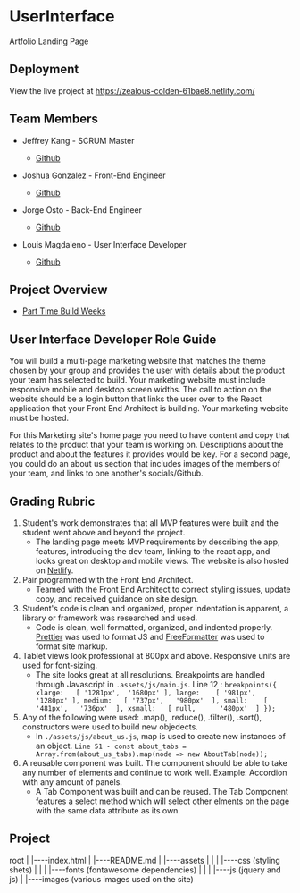 # UserInterface
Artfolio Landing Page

## Deployment
View the live project at https://zealous-colden-61bae8.netlify.com/

## Team Members
* Jeffrey Kang - SCRUM Master
    * <a href="https://github.com/jeffyjkang" target="_blank">Github</a>

* Joshua Gonzalez - Front-End Engineer
    * <a href="https://github.com/CatsAreMLG" target="_blank">Github</a>
* Jorge Osto - Back-End Engineer
    * <a href="https://github.com/Jorlost19" target="_blank">Github</a>
* Louis Magdaleno - User Interface Developer
    * <a href="https://github.com/louismagdaleno" target="_blank">Github</a>

## Project Overview
* <a href="https://www.notion.so/Part-Time-Build-Weeks-38860a0c39b641f483639b78a1e4094f">Part Time Build Weeks</a>

## User Interface Developer Role Guide

You will build a multi-page marketing website that matches the theme chosen by your group and provides the user with details about the product your team has selected to build. Your marketing website must include responsive mobile and desktop screen widths. The call to action on the website should be a login button that links the user over to the React application that your Front End Architect is building. Your marketing website must be hosted.

For this Marketing site's home page you need to have content and copy that relates to the product that your team is working on. Descriptions about the product and about the features it provides would be key. For a second page, you could do an about us section that includes images of the members of your team, and links to one another's socials/Github.


## Grading Rubric
1. Student's work demonstrates that all MVP features were built and the student went above and beyond the project.
    * The landing page meets MVP requirements by describing the app, features, introducing the dev team, linking to the react app, and looks great on desktop and mobile views. The website is also hosted on <a href="https://www.netlify.com/">Netlify</a>.
2. Pair programmed with the Front End Architect.
    * Teamed with the Front End Architect to correct styling issues, update copy, and received guidance on site design.
3. Student's code is clean and organized, proper indentation is apparent, a library or framework was researched and used. 
    * Code is clean, well formatted, organized, and indented properly.  <a href="https://github.com/prettier/prettier">Prettier</a> was used to format JS and <a href="https://www.freeformatter.com/html-formatter.html">FreeFormatter</a> was used to format site markup.
4. Tablet views look professional at 800px and above. Responsive units are used for font-sizing.
    * The site looks great at all resolutions. Breakpoints are handled through Javascript in `.assets/js/main.js`.
        Line 12 :
        `breakpoints({
			xlarge:   [ '1281px',  '1680px' ],
			large:    [ '981px',   '1280px' ],
			medium:   [ '737px',   '980px'  ],
			small:    [ '481px',   '736px'  ],
			xsmall:   [ null,      '480px'  ]
		});`
5. Any of the following were used: .map(), .reduce(), .filter(), .sort(), constructors were used to build new objedects.
    * In `./assets/js/about_us.js`, map is used to create new instances of an object. `Line 51 - const about_tabs = Array.from(about_us_tabs).map(node => new AboutTab(node));`
6. A reusable component was built.  The component should be able to take any number of elements and continue to work well.  Example: Accordion with any amount of panels.
    * A Tab Component was built and can be reused. The Tab Component features a select method which will select other elments on the page with the same data attribute as its own.
## Project
root
|
|----index.html
|
|----README.md
|
|----assets
|       |
|       |----css (styling shets)
|       |
|       |----fonts (fontawesome dependencies)
|       |
|       |----js (jquery and js)
|
|----images (various images used on the site)

